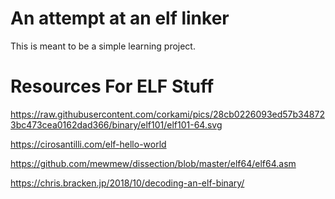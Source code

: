 # An attempt at an elf linker

This is meant to be a simple learning project.

# Resources For ELF Stuff

https://raw.githubusercontent.com/corkami/pics/28cb0226093ed57b348723bc473cea0162dad366/binary/elf101/elf101-64.svg

https://cirosantilli.com/elf-hello-world

https://github.com/mewmew/dissection/blob/master/elf64/elf64.asm

https://chris.bracken.jp/2018/10/decoding-an-elf-binary/
